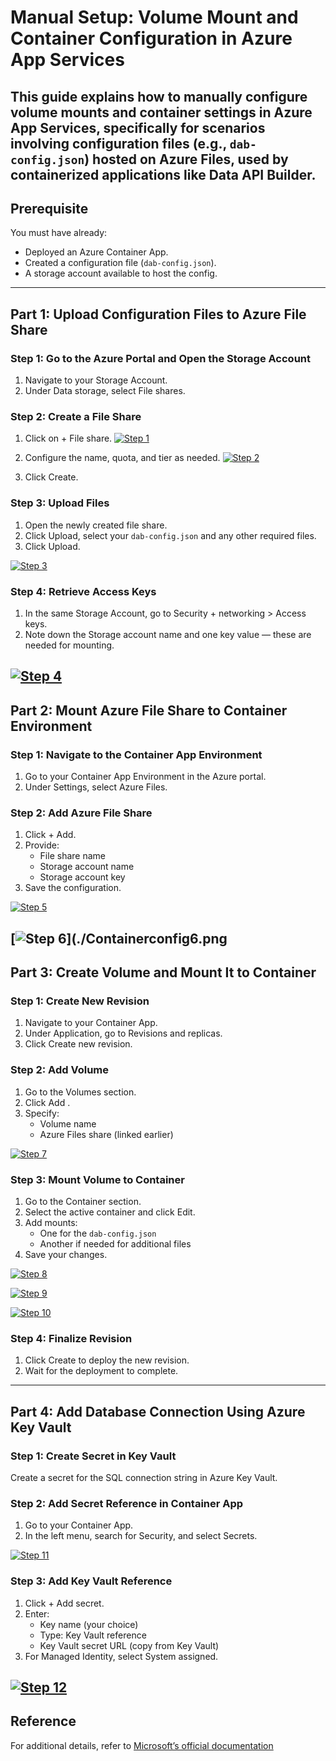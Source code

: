 # Manual Setup: Volume Mount and Container Configuration in Azure App Services
This guide explains how to manually configure  volume mounts  and container settings in Azure App Services, specifically for scenarios involving configuration files (e.g., `dab-config.json`) hosted on Azure Files, used by containerized applications like Data API Builder.
---

##  Prerequisite
You must have already:
- Deployed an Azure Container App.
- Created a configuration file (`dab-config.json`).
- A storage account available to host the config.
---

##  Part 1: Upload Configuration Files to Azure File Share

### Step 1: Go to the Azure Portal and Open the Storage Account
1. Navigate to your Storage Account.
2. Under Data storage, select File shares.

### Step 2: Create a File Share
1. Click on + File share.
[![Step 1](./Containerconfig1.png)](./Containerconfig1.png)

3. Configure the name, quota, and tier as needed.
[![Step 2](./Containerconfig2.png)](./Containerconfig2.png)

4. Click Create.

### Step 3: Upload Files
1. Open the newly created file share.
2. Click Upload, select your `dab-config.json` and any other required files.
3. Click Upload.

[![Step 3](./Containerconfig3.png)](./Containerconfig3.png)

### Step 4: Retrieve Access Keys
1. In the same Storage Account, go to Security + networking > Access keys.
2. Note down the Storage account name and one key value — these are needed for mounting.

[![Step 4](./Containerconfig4.png)](./Containerconfig4.png)
---

##  Part 2: Mount Azure File Share to Container Environment

### Step 1: Navigate to the Container App Environment
1. Go to your Container App Environment in the Azure portal.
2. Under Settings, select Azure Files.

### Step 2: Add Azure File Share
1. Click + Add.
2. Provide:
   - File share name
   - Storage account name
   - Storage account key
3. Save the configuration.

[![Step 5](./Containerconfig5.png)](./Containerconfig5.png)

[![Step 6](./Containerconfig6.png)](./Containerconfig6.png
---

##  Part 3: Create Volume and Mount It to Container

### Step 1: Create New Revision
1. Navigate to your Container App.
2. Under Application, go to Revisions and replicas.
3. Click Create new revision.

### Step 2: Add Volume
1. Go to the Volumes section.
2. Click Add .
3. Specify:
   - Volume name
   - Azure Files share (linked earlier)

[![Step 7](./Containerconfig7.png)](./Containerconfig7.png)


### Step 3: Mount Volume to Container
1. Go to the Container section.
2. Select the active container and click Edit.
3. Add mounts:
   - One for the `dab-config.json`
   - Another if needed for additional files
4. Save your changes.

[![Step 8](./Containerconfig8.png)](./Containerconfig8.png)

[![Step 9](./Containerconfig9.png)](./Containerconfig9.png)

[![Step 10](./Containerconfig10.png)](./Containerconfig10.png)

### Step 4: Finalize Revision
1. Click Create to deploy the new revision.
2. Wait for the deployment to complete.
---

##  Part 4: Add Database Connection Using Azure Key Vault

### Step 1: Create Secret in Key Vault
Create a secret for the SQL connection string in Azure Key Vault.

### Step 2: Add Secret Reference in Container App
1. Go to your Container App.
2. In the left menu, search for Security, and select Secrets.

[![Step 11](./Containerconfig11.png)](./Containerconfig11.png)

### Step 3: Add Key Vault Reference
1. Click + Add secret.
2. Enter:
   - Key name (your choice)
   - Type: Key Vault reference
   - Key Vault secret URL (copy from Key Vault)
3. For Managed Identity, select System assigned.

[![Step 12](./Containerconfig12.png)](./Containerconfig12.png)
---

##  Reference

For additional details, refer to [Microsoft’s official documentation](https://learn.microsoft.com/en-us/azure/container-apps/)

